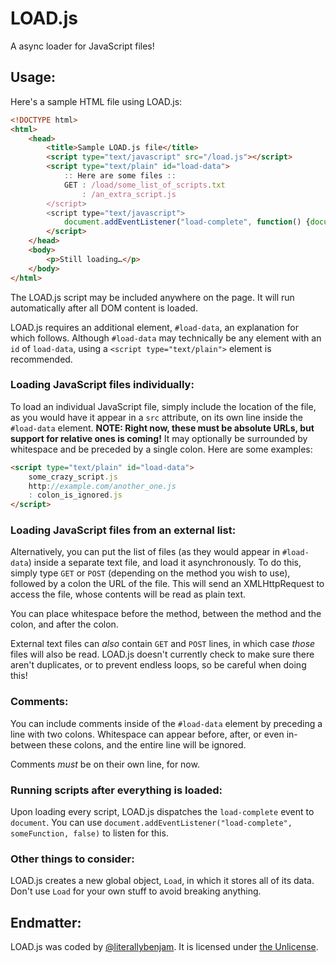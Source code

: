 # LOAD.js

A async loader for JavaScript files!

## Usage:

Here's a sample HTML file using LOAD.js:

```html
<!DOCTYPE html>
<html>
    <head>
        <title>Sample LOAD.js file</title>
        <script type="text/javascript" src="/load.js"></script>
        <script type="text/plain" id="load-data">
            :: Here are some files ::
            GET : /load/some_list_of_scripts.txt
                : /an_extra_script.js
        </script>
        <script type="text/javascript">
            document.addEventListener("load-complete", function() {document.body.innerHTML = "All good!"}, false);
        </script>
    </head>
    <body>
        <p>Still loading…</p>
    </body>
</html>
```

The LOAD.js script may be included anywhere on the page. It will run automatically after all DOM content is loaded.

LOAD.js requires an additional element, `#load-data`, an explanation for which follows. Although `#load-data` may technically be any element with an `id` of `load-data`, using a `<script type="text/plain">` element is recommended.

### Loading JavaScript files individually:

To load an individual JavaScript file, simply include the location of the file, as you would have it appear in a `src` attribute, on its own line inside the `#load-data` element. **NOTE: Right now, these must be absolute URLs, but support for relative ones is coming!** It may optionally be surrounded by whitespace and be preceded by a single colon. Here are some examples:

```html
<script type="text/plain" id="load-data">
    some_crazy_script.js
    http://example.com/another_one.js
    : colon_is_ignored.js
</script>
```

### Loading JavaScript files from an external list:

Alternatively, you can put the list of files (as they would appear in `#load-data`) inside a separate text file, and load it asynchronously. To do this, simply type `GET` or `POST` (depending on the method you wish to use), followed by a colon the URL of the file. This will send an XMLHttpRequest to access the file, whose contents will be read as plain text.

You can place whitespace before the method, between the method and the colon, and after the colon.

External text files can *also* contain `GET` and `POST` lines, in which case *those* files will also be read. LOAD.js doesn't currently check to make sure there aren't duplicates, or to prevent endless loops, so be careful when doing this!

### Comments:

You can include comments inside of the `#load-data` element by preceding a line with two colons. Whitespace can appear before, after, or even in-between these colons, and the entire line will be ignored.

Comments *must* be on their own line, for now.

### Running scripts after everything is loaded:

Upon loading every script, LOAD.js dispatches the `load-complete` event to `document`. You can use `document.addEventListener("load-complete", someFunction, false)` to listen for this.

### Other things to consider:

LOAD.js creates a new global object, `Load`, in which it stores all of its data. Don't use `Load` for your own stuff to avoid breaking anything.

## Endmatter:

LOAD.js was coded by [@literallybenjam](https://twitter.com/literallybenjam). It is licensed under [the Unlicense](http://unlicense.org/UNLICENSE).
